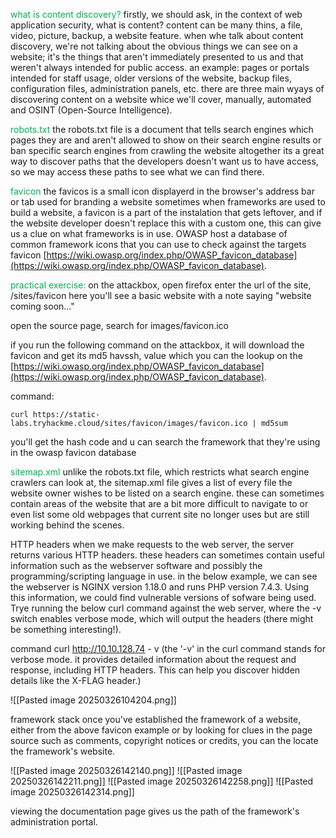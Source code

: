 <span style="color:rgb(0, 176, 80)">what is content discovery</span><span style="color:rgb(0, 176, 80)">?</span>
firstly, we should ask, in the context of web application security, what is content? content can be many thins, a file, video, picture, backup, a website feature.
when whe talk about content discovery, we're not talking about the obvious things we can see on a website; it's the things that aren't immediately presented to us and that weren't always intended for public access.
an example: pages or portals intended for staff usage, older versions of the website, backup files, configuration files, administration panels, etc.
there are three main wyays of discovering content on a website whice we'll cover, manually, automated and OSINT (Open-Source Intelligence).

<span style="color:rgb(0, 176, 80)">robots.txt</span>
the robots.txt file is a document that tells search engines which pages they are and aren't allowed to show on their search engine results or ban specific search engines from crawling the website altogether
its a great way to discover paths that the developers doesn't want us to have access, so we may access these paths to see what we can find there.

<span style="color:rgb(0, 176, 80)">favicon</span>
the favicos is a small icon displayerd in the browser's address bar or tab used for branding a website
sometimes when frameworks are used to build a website, a favicon is a part of the instalation that gets leftover, and if the website developer doesn't replace this with a custom one, this can give us a clue on what frameworks is in use. OWASP host a database of common framework icons that you can use to check against the targets favicon [https://wiki.owasp.org/index.php/OWASP_favicon_database](https://wiki.owasp.org/index.php/OWASP_favicon_database).

<span style="color:rgb(0, 176, 80)">practical exercise:</span>
on the attackbox, open firefox enter the url of the site, /sites/favicon here you'll see a basic website with a note saying "website coming soon..."

open the source page, search for images/favicon.ico

if you run the following command on the attackbox, it will download the favicon and get its md5 havssh, value which you can the lookup on the [https://wiki.owasp.org/index.php/OWASP_favicon_database](https://wiki.owasp.org/index.php/OWASP_favicon_database).

command:
```shell-session
curl https://static-labs.tryhackme.cloud/sites/favicon/images/favicon.ico | md5sum
```
you'll get the hash code and u can search the framework that they're using in the owasp favicon database


<span style="color:rgb(0, 176, 80)">s</span><span style="color:rgb(0, 176, 80)">i</span><span style="color:rgb(0, 176, 80)">t</span><span style="color:rgb(0, 176, 80)">ema</span><span style="color:rgb(0, 176, 80)">p</span><span style="color:rgb(0, 176, 80)">.xml</span>
unlike the robots.txt file, which restricts what search engine crawlers can look at, the sitemap.xml file gives a list of every file the website owner wishes to be listed on a search engine.
these can sometimes contain areas of the website that are a bit more difficult to navigate to or even list some old webpages that current site no longer uses but are still working behind the scenes.


HTTP headers
when we make requests to the web server, the server returns various HTTP headers.
these headers can sometimes contain useful information such as the webserver software and possibly the programming/scripting language in use.
in the below example, we can see the webserver is NGINX version 1.18.0 and runs PHP version 7.4.3.
Using this information, we could find vulnerable versions of sofware being used. Trye running the below curl command against the web server, where the -v switch enables verbose mode, which will output the headers (there might be something interesting!).

command
curl http://10.10.128.74 - v (the '-v' in the curl command stands for verbose mode. it provides detailed information about the request and response, including HTTP headers. This can help you discover hidden details like the X-FLAG header.)

![[Pasted image 20250326104204.png]]



framework stack
once you've established the framework of a website, either from the above favicon example or by looking for clues in the page source such as comments, copyright notices or credits, you can the locate the framework's website.

![[Pasted image 20250326142140.png]]
![[Pasted image 20250326142211.png]]
![[Pasted image 20250326142258.png]]
![[Pasted image 20250326142314.png]]

viewing the documentation page gives us the path of the framework's administration portal.

